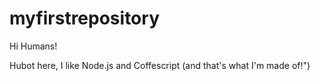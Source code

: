 # myfirstrepository

Hi Humans!

Hubot here, I like Node.js and Coffescript (and that's what I'm made of!")
